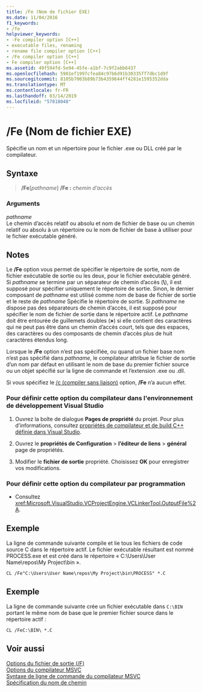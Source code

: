```yaml
---
title: /Fe (Nom de fichier EXE)
ms.date: 11/04/2016
f1_keywords:
- /fe
helpviewer_keywords:
- -Fe compiler option [C++]
- executable files, renaming
- rename file compiler option [C++]
- /Fe compiler option [C++]
- Fe compiler option [C++]
ms.assetid: 49f594fd-5e94-45fe-a1bf-7c9f2abb6437
ms.openlocfilehash: 5901ef1997cfea84c97b6d91b30335ff7dbc1d9f
ms.sourcegitcommit: 8105b7003b89b73b4359644ff4281e1595352dda
ms.translationtype: MT
ms.contentlocale: fr-FR
ms.lasthandoff: 03/14/2019
ms.locfileid: "57818048"
---
```

# <a name="fe-name-exe-file"></a>/Fe (Nom de fichier EXE)

Spécifie un nom et un répertoire pour le fichier .exe ou DLL créé par le compilateur.

## <a name="syntax"></a>Syntaxe

> **/Fe**[_pathname_] **/Fe :** _chemin d’accès_

### <a name="arguments"></a>Arguments

*pathname*<br/>
Le chemin d’accès relatif ou absolu et nom de fichier de base ou un chemin relatif ou absolu à un répertoire ou le nom de fichier de base à utiliser pour le fichier exécutable généré.

## <a name="remarks"></a>Notes

Le **/Fe** option vous permet de spécifier le répertoire de sortie, nom de fichier exécutable de sortie ou les deux, pour le fichier exécutable généré. Si *pathname* se termine par un séparateur de chemin d’accès (**&#92;**), il est supposé pour spécifier uniquement le répertoire de sortie. Sinon, le dernier composant de *pathname* est utilisé comme nom de base de fichier de sortie et le reste de *pathname* Spécifie le répertoire de sortie. Si *pathname* ne dispose pas des séparateurs de chemin d’accès, il est supposé pour spécifier le nom de fichier de sortie dans le répertoire actif. Le *pathname* doit être entourée de guillemets doubles (**»**) si elle contient des caractères qui ne peut pas être dans un chemin d’accès court, tels que des espaces, des caractères ou des composants de chemin d’accès plus de huit caractères étendus long.

Lorsque le **/Fe** option n’est pas spécifiée, ou quand un fichier base nom n’est pas spécifié dans *pathname*, le compilateur attribue le fichier de sortie d’un nom par défaut en utilisant le nom de base du premier fichier source ou un objet spécifié sur la ligne de commande et l’extension .exe ou .dll.

Si vous spécifiez le [/c (compiler sans liaison)](c-compile-without-linking.md) option, **/Fe** n’a aucun effet.

### <a name="to-set-this-compiler-option-in-the-visual-studio-development-environment"></a>Pour définir cette option du compilateur dans l'environnement de développement Visual Studio

1. Ouvrez la boîte de dialogue **Pages de propriété** du projet. Pour plus d’informations, consultez [propriétés de compilateur et de build C++ définie dans Visual Studio](../working-with-project-properties.md).

1. Ouvrez le **propriétés de Configuration** > **l’éditeur de liens** > **général** page de propriétés.

1. Modifier le **fichier de sortie** propriété. Choisissez **OK** pour enregistrer vos modifications.

### <a name="to-set-this-compiler-option-programmatically"></a>Pour définir cette option du compilateur par programmation

- Consultez <xref:Microsoft.VisualStudio.VCProjectEngine.VCLinkerTool.OutputFile%2A>.

## <a name="example"></a>Exemple

La ligne de commande suivante compile et lie tous les fichiers de code source C dans le répertoire actif. Le fichier exécutable résultant est nommé PROCESS.exe et est créé dans le répertoire « C:\Users\User Name\repos\My Project\bin ».

```
CL /Fe"C:\Users\User Name\repos\My Project\bin\PROCESS" *.C
```

## <a name="example"></a>Exemple

La ligne de commande suivante crée un fichier exécutable dans `C:\BIN` portant le même nom de base que le premier fichier source dans le répertoire actif :

```
CL /FeC:\BIN\ *.C
```

## <a name="see-also"></a>Voir aussi

[Options du fichier de sortie (/F)](output-file-f-options.md)<br/>
[Options du compilateur MSVC](compiler-options.md)<br/>
[Syntaxe de ligne de commande du compilateur MSVC](compiler-command-line-syntax.md)<br/>
[Spécification du nom de chemin](specifying-the-pathname.md)<br/>
